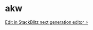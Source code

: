 # akw

[Edit in StackBlitz next generation editor ⚡️](https://stackblitz.com/~/github.com/mserralta01/akw)
